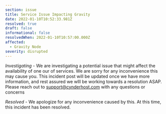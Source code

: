 ```yaml
---
section: issue
title: Service Issue Impacting Gravity
date: 2022-01-10T10:52:33.981Z
resolved: true
draft: false
informational: false
resolvedWhen: 2022-01-10T10:57:00.000Z
affected:
  - Gravity Node
severity: disrupted
---
```

*Investigating* - We are investigating a potential issue that might affect the availability of one our of services. We are sorry for any inconvenience this may cause you. This incident post will be updated once we have more information, and rest assured we wlll be working towards a resolution ASAP. Please reach out to support@cynderhost.com with any questions or concerns

*Resolved -* We apologize for any inconvenience caused by this. At this time, this incident has been resolved.